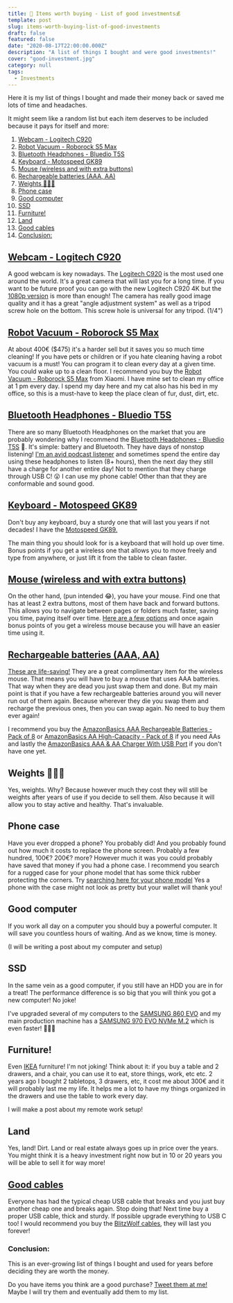```yaml
---
title: 🤑 Items worth buying - List of good investments💰
template: post
slug: items-worth-buying-list-of-good-investments
draft: false
featured: false
date: "2020-08-17T22:00:00.000Z"
description: "A list of things I bought and were good investments!"
cover: "good-investment.jpg"
category: null
tags:
  - Investments
---
```


Here it is my list of things I bought and made their money back or saved me lots of time and headaches.

It might seem like a random list but each item deserves to be included because it pays for itself and more:

1. [Webcam - Logitech C920](#webcam---logitech-c920)
2. [Robot Vacuum - Roborock S5 Max](#robot-vacuum---roborock-s5-max)
3. [Bluetooth Headphones - Bluedio T5S](#bluetooth-headphones---bluedio-t5s)
4. [Keyboard - Motospeed GK89](#keyboard---motospeed-gk89)
5. [Mouse (wireless and with extra buttons)](#mouse-wireless-and-with-extra-buttons)
6. [Rechargeable batteries (AAA, AA)](#rechargeable-batteries-aaa-aa)
7. [Weights 🏋🏻‍♂️](#weights-️)
8. [Phone case](#phone-case)
9. [Good computer](#good-computer)
10. [SSD](#ssd)
11. [Furniture!](#furniture)
12. [Land](#land)
13. [Good cables](#good-cables)
   1. [Conclusion:](#conclusion)

## [Webcam - Logitech C920](https://www.gearbest.com/webcams/pp_3003219570150236.html?wid=2000001&lkid=79737884)

A good webcam is key nowadays. The [Logitech C920](https://www.gearbest.com/webcams/pp_3003219570150236.html?wid=2000001&lkid=79737884) is the most used one around the world. It's a great camera that will last you for a long time. If you want to be future proof you can go with the new Logitech C920 4K but the [1080p version](https://www.gearbest.com/webcams/pp_3003219570150236.html?wid=2000001&lkid=79737884) is more than enough! The camera has really good image quality and it has a great "angle adjustment system" as well as a tripod screw hole on the bottom. This screw hole is universal for any tripod. (1/4")

## [Robot Vacuum - Roborock S5 Max](https://www.gearbest.com/vacuum-cleaners/pp_3004808242678763.html?wid=2000001&lkid=79737898)

At about 400€ (\$475) it's a harder sell but it saves you so much time cleaning! If you have pets or children or if you hate cleaning having a robot vacuum is a must! You can program it to clean every day at a given time. You could wake up to a clean floor. I recommend you buy the [Robot Vacuum - Roborock S5 Max](https://www.gearbest.com/vacuum-cleaners/pp_3004808242678763.html?wid=2000001&lkid=79737898) from Xiaomi. I have mine set to clean my office at 1 pm every day. I spend my day here and my cat also has his bed in my office, so this is a must-have to keep the place clean of fur, dust, dirt, etc.

## [Bluetooth Headphones - Bluedio T5S](https://www.gearbest.com/bluetooth-headphones/pp_1826577.html?wid=1527929&lkid=79738082)

There are so many Bluetooth Headphones on the market that you are probably wondering why I recommend the [Bluetooth Headphones - Bluedio T5S](https://www.gearbest.com/bluetooth-headphones/pp_1826577.html?wid=1527929&lkid=79738082) 🤔. It's simple: battery and Bluetooth. They have days of nonstop listening! [I'm an avid podcast listener](https://blog.rodrigograca.com/why-do-i-listen-to-these-podcasts/) and sometimes spend the entire day using these headphones to listen (8+ hours), then the next day they still have a charge for another entire day! Not to mention that they charge through USB C! 😮 I can use my phone cable! Other than that they are conformable and sound good.

## [Keyboard - Motospeed GK89](https://www.gearbest.com/keyboards/pp_009986566823.html?lkid=79738082)

Don't buy any keyboard, buy a sturdy one that will last you years if not decades! I have the [Motospeed GK89.](https://www.gearbest.com/keyboards/pp_009986566823.html?lkid=79738082)

The main thing you should look for is a keyboard that will hold up over time. Bonus points if you get a wireless one that allows you to move freely and type from anywhere, or just lift it from the table to clean faster.

## [Mouse (wireless and with extra buttons)](https://www.gearbest.com/mice-keyboards-c_11261/?lkid=79738082)

On the other hand, (pun intended 😂), you have your mouse. Find one that has at least 2 extra buttons, most of them have back and forward buttons. This allows you to navigate between pages or folders much faster, saving you time, paying itself over time. [Here are a few options](https://www.gearbest.com/mice-keyboards-c_11261/?lkid=79738082) and once again bonus points of you get a wireless mouse because you will have an easier time using it.

## [Rechargeable batteries (AAA, AA)](https://www.amazon.com/AmazonBasics-Rechargeable-Batteries-8-Pack-Pre-charged/dp/B00CWNMXQW/?&_encoding=UTF8&tag=rg3102-20&linkCode=ur2&linkId=0347b328c89164525847bd65a47ed06a&camp=1789&creative=9325)

[These are life-saving!](https://www.amazon.com/AmazonBasics-Rechargeable-Batteries-8-Pack-Pre-charged/dp/B00CWNMXQW/?&_encoding=UTF8&tag=rg3102-20&linkCode=ur2&linkId=0347b328c89164525847bd65a47ed06a&camp=1789&creative=9325) They are a great complimentary item for the wireless mouse. That means you will have to buy a mouse that uses AAA batteries. That way when they are dead you just swap them and done.
But my main point is that if you have a few rechargeable batteries around you will never run out of them again. Because wherever they die you swap them and recharge the previous ones, then you can swap again. No need to buy them ever again!

I recommend you buy the [AmazonBasics AAA Rechargeable Batteries - Pack of 8](https://www.amazon.com/AmazonBasics-Rechargeable-Batteries-8-Pack-Pre-charged/dp/B00CWNMXQW/?&_encoding=UTF8&tag=rg3102-20&linkCode=ur2&linkId=0347b328c89164525847bd65a47ed06a&camp=1789&creative=9325) or [AmazonBasics AA High-Capacity - Pack of 8](https://www.amazon.com/AmazonBasics-High-Capacity-Rechargeable-Batteries-Pre-charged/dp/B00HZV9WTM/?&_encoding=UTF8&tag=rg3102-20&linkCode=ur2&linkId=b6a682aaa908c037c700ff5176f160f3&camp=1789&creative=9325) if you need AAs and lastly the [AmazonBasics AAA & AA Charger With USB Port](https://www.amazon.com/AmazonBasics-Battery-Charger-Rechargeable-Batteries/dp/B00TOVTZ7K/?&_encoding=UTF8&tag=rg3102-20&linkCode=ur2&linkId=240d542ef95b194ff29cfc30fa769d7a&camp=1789&creative=9325) if you don't have one yet.

## Weights 🏋🏻‍♂️

Yes, weights. Why? Because however much they cost they will still be weights after years of use if you decide to sell them. Also because it will allow you to stay active and healthy. That's invaluable.

## Phone case

Have you ever dropped a phone? You probably did! And you probably found out how much it costs to replace the phone screen. Probably a few hundred, 100€? 200€? more? However much it was you could probably have saved that money if you had a phone case. I recommend you search for a rugged case for your phone model that has some thick rubber protecting the corners. Try [searching here for your phone model](https://www.gearbest.com/cases-covers-c_12010/?lkid=79739003) Yes a phone with the case might not look as pretty but your wallet will thank you!

## Good computer

If you work all day on a computer you should buy a powerful computer. It will save you countless hours of waiting. And as we know, time is money.

(I will be writing a post about my computer and setup)

<!-- ??? -->

## SSD

In the same vein as a good computer, if you still have an HDD you are in for a treat! The performance difference is so big that you will think you got a new computer! No joke!

I've upgraded several of my computers to the [SAMSUNG 860 EVO](https://www.gearbest.com/other-laptop-accessories/pp_3006000655912927.html?wid=2000001&lkid=79739003) and my main production machine has a [SAMSUNG 970 EVO NVMe M.2](https://www.gearbest.com/other-laptop-accessories/pp_3007453807470740.html?wid=2000001&lkid=79739003) which is even faster! 🏃🏻‍♂️

<!-- ??? -->

## Furniture!

<!-- ??? IKEA affiliate link? -->

Even [IKEA](https://www.ikea.com/) furniture! I'm not joking! Think about it: if you buy a table and 2 drawers, and a chair, you can use it to eat, store things, work, etc etc. 2 years ago I bought 2 tabletops, 3 drawers, etc, it cost me about 300€ and it will probably last me my life. It helps me a lot to have my things organized in the drawers and use the table to work every day.

I will make a post about my remote work setup!

<!-- ??? -->

## Land

Yes, land! Dirt. Land or real estate always goes up in price over the years. You might think it is a heavy investment right now but in 10 or 20 years you will be able to sell it for way more!

## [Good cables](https://www.banggood.com/buy/blitzwolf-cable.html?p=NC24131288230201502F)

Everyone has had the typical cheap USB cable that breaks and you just buy another cheap one and breaks again. Stop doing that! Next time buy a proper USB cable, thick and sturdy. If possible upgrade everything to USB C too! I would recommend you buy the [BlitzWolf cables](https://www.banggood.com/buy/blitzwolf-cable.html?p=NC24131288230201502F), they will last you forever!

### Conclusion:

This is an ever-growing list of things I bought and used for years before deciding they are worth the money.

Do you have items you think are a good purchase? [Tweet them at me!](https://twitter.com/rodrigograca31) Maybe I will try them and eventually add them to my list.
